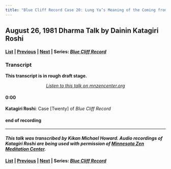 ```yaml
---
title: "Blue Cliff Record Case 20: Lung Ya’s Meaning of the Coming from the West, Talk 1"
---
```

## August 26, 1981 Dharma Talk by Dainin Katagiri Roshi

#### [List](list#1981) \| [Previous](unfinished-1981-1) \| [Next](unfinished-1981-2) \| Series: [*Blue Cliff Record*](blue-cliff-record)

### Transcript

**This transcript is in rough draft stage.**

<p align="center" style="font-style: italic">
<a href="https://www.mnzencenter.org/the-dainin-katagiri-audio-archive/blue-cliff-record-case-20-lecture-1" target="_blank">Listen to this talk on mnzencenter.org</a>
</p>


#### 0:00

**Katagiri Roshi**: Case [Twenty] of *Blue Cliff Record*




#### end of recording


---

#### *This talk was transcribed by Kikan Michael Howard. Audio recordings of Katagiri Roshi are being used with permission of [Minnesota Zen Meditation Center](https://www.mnzencenter.org/katagiri-project.html).*

#### [List](list#1981) \| [Previous](unfinished-1981-1) \| [Next](unfinished-1981-2) \| Series: [*Blue Cliff Record*](blue-cliff-record)

